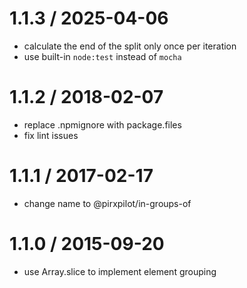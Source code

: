 
1.1.3 / 2025-04-06
==================

 * calculate the end of the split only once per iteration
 * use built-in `node:test` instead of `mocha`

1.1.2 / 2018-02-07
==================

 * replace .npmignore with package.files
 * fix lint issues

1.1.1 / 2017-02-17
==================

 * change name to @pirxpilot/in-groups-of

1.1.0 / 2015-09-20
==================

 * use Array.slice to implement element grouping
